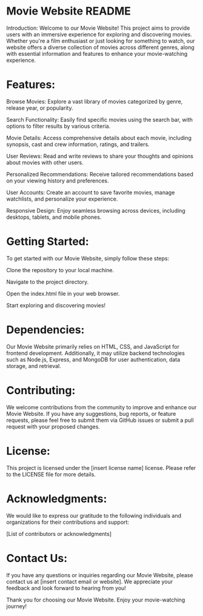 # Movie Website README

Introduction:
Welcome to our Movie Website! This project aims to provide users with an immersive experience for exploring and discovering movies. Whether you're a film enthusiast or just looking for something to watch, our website offers a diverse collection of movies across different genres, along with essential information and features to enhance your movie-watching experience.

# Features:


Browse Movies: Explore a vast library of movies categorized by genre, release year, or popularity.

Search Functionality: Easily find specific movies using the search bar, with options to filter results by various criteria.

Movie Details: Access comprehensive details about each movie, including synopsis, cast and crew information, ratings, and trailers.

User Reviews: Read and write reviews to share your thoughts and opinions about movies with other users.

Personalized Recommendations: Receive tailored recommendations based on your viewing history and preferences.

User Accounts: Create an account to save favorite movies, manage watchlists, and personalize your experience.

Responsive Design: Enjoy seamless browsing across devices, including desktops, tablets, and mobile phones.

# Getting Started:

To get started with our Movie Website, simply follow these steps:


Clone the repository to your local machine.

Navigate to the project directory.

Open the index.html file in your web browser.

Start exploring and discovering movies!

# Dependencies:

Our Movie Website primarily relies on HTML, CSS, and JavaScript for frontend development. Additionally, it may utilize backend technologies such as Node.js, Express, and MongoDB for user authentication, data storage, and retrieval.


# Contributing:

We welcome contributions from the community to improve and enhance our Movie Website. If you have any suggestions, bug reports, or feature requests, please feel free to submit them via GitHub issues or submit a pull request with your proposed changes.

# License:

This project is licensed under the [insert license name] license. Please refer to the LICENSE file for more details.

# Acknowledgments:

We would like to express our gratitude to the following individuals and organizations for their contributions and support:

[List of contributors or acknowledgments]

# Contact Us:

If you have any questions or inquiries regarding our Movie Website, please contact us at [insert contact email or website]. We appreciate your feedback and look forward to hearing from you!

Thank you for choosing our Movie Website. Enjoy your movie-watching journey!






